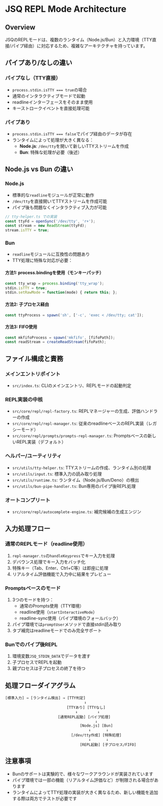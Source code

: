 # JSQ REPL Mode Architecture

## Overview
JSQのREPLモードは、複数のランタイム（Node.js/Bun）と入力環境（TTY直接/パイプ経由）に対応するため、複雑なアーキテクチャを持っています。

## パイプあり/なしの違い

### パイプなし（TTY直接）
- `process.stdin.isTTY === true`の場合
- 通常のインタラクティブモードで起動
- readlineインターフェースをそのまま使用
- キーストロークイベントを直接処理可能

### パイプあり
- `process.stdin.isTTY === false`でパイプ経由のデータが存在
- ランタイムによって処理が大きく異なる：
  - **Node.js**: `/dev/tty`を開いて新しいTTYストリームを作成
  - **Bun**: 特殊な処理が必要（後述）

## Node.js vs Bun の違い

### Node.js
- 標準的な`readline`モジュールが正常に動作
- `/dev/tty`を直接開いてTTYストリームを作成可能
- パイプ後も問題なくインタラクティブ入力が可能

```typescript
// tty-helper.ts での実装
const ttyFd = openSync('/dev/tty', 'r+');
const stream = new ReadStream(ttyFd);
stream.isTTY = true;
```

### Bun
- `readline`モジュールに互換性の問題あり
- TTY処理に特殊な対応が必要：

#### 方法1: process.bindingを使用（モンキーパッチ）
```typescript
const tty_wrap = process.binding('tty_wrap');
stdin.isTTY = true;
stdin.setRawMode = function(mode) { return this; };
```

#### 方法2: 子プロセス経由
```typescript
const ttyProcess = spawn('sh', ['-c', 'exec < /dev/tty; cat']);
```

#### 方法3: FIFO使用
```typescript
const mkfifoProcess = spawn('mkfifo', [fifoPath]);
const readStream = createReadStream(fifoPath);
```

## ファイル構成と責務

### メインエントリポイント
- `src/index.ts`: CLIのメインエントリ、REPLモードの起動判定

### REPL実装の中核
- `src/core/repl/repl-factory.ts`: REPLマネージャーの生成、評価ハンドラーの作成
- `src/core/repl/repl-manager.ts`: 従来のreadlineベースのREPL実装（レガシーモード）
- `src/core/repl/prompts/prompts-repl-manager.ts`: Promptsベースの新しいREPL実装（デフォルト）

### ヘルパー/ユーティリティ
- `src/utils/tty-helper.ts`: TTYストリームの作成、ランタイム別の処理
- `src/utils/input.ts`: 標準入力の読み取り処理
- `src/utils/runtime.ts`: ランタイム（Node.js/Bun/Deno）の検出
- `src/utils/bun-pipe-handler.ts`: Bun専用のパイプ後REPL処理

### オートコンプリート
- `src/core/repl/autocomplete-engine.ts`: 補完候補の生成エンジン

## 入力処理フロー

### 通常のREPLモード（readline使用）
1. `repl-manager.ts`の`handleKeypress`でキー入力を処理
2. デバウンス処理でキー入力をバッチ化
3. 特殊キー（Tab、Enter、Ctrl+C等）は即座に処理
4. リアルタイム評価機能で入力中に結果をプレビュー

### Promptsベースのモード
1. 3つのモードを持つ：
   - 通常のPrompts使用（TTY環境）
   - readline使用（`startInteractiveMode`）
   - readline-sync使用（パイプ環境のフォールバック）
2. パイプ環境では`promptUser`メソッドで直接stdin読み取り
3. タブ補完はreadlineモードでのみ完全サポート

### Bunでのパイプ後REPL
1. 環境変数`JSQ_STDIN_DATA`でデータを渡す
2. 子プロセスでREPLを起動
3. 親プロセスは子プロセスの終了を待つ

## 処理フローダイアグラム

```
[標準入力] → [ランタイム検出] → [TTY判定]
                                    ↓
                            [TTYあり] [TTYなし]
                                ↓         ↓
                        [通常REPL起動] [パイプ処理]
                                         ↓
                                  [Node.js] [Bun]
                                      ↓       ↓
                              [/dev/tty作成] [特殊処理]
                                      ↓       ↓
                                  [REPL起動] [子プロセス/FIFO]
```

## 注意事項

- Bunのサポートは実験的で、様々なワークアラウンドが実装されています
- パイプ環境では一部の機能（リアルタイム評価など）が制限される場合があります
- ランタイムによってTTY処理の実装が大きく異なるため、新しい機能を追加する際は両方でテストが必要です